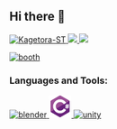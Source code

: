 ## Hi there 👋

<p align="left">
  <a href="https://github.com/Kagetora-ST/Kagetora-ST/">
    <img src="https://komarev.com/ghpvc/?username=Kagetora-ST" alt="Kagetora-ST" />
  </a>
  <a href="https://x.com/Kagetora_ST">
    <img height="20" src="https://img.shields.io/twitter/follow/Kagetora_ST?label=X&logo=X&style=flat" />
  </a>
  <a href="https://github.com/Kagetora-ST">
    <img height="20" src="https://img.shields.io/github/followers/Kagetora-ST?label=follow&logo=github&style=flat" />
  </a>
</p>

<a href="https://yorozuyakageno.booth.pm/" target="_blank" rel="noreferrer">
  <img src="https://static.wikia.nocookie.net/logopedia/images/f/f2/BOOTH_icon.svg" alt="booth" width="40" height="40"/>
</a>

<h3 align="left">Languages and Tools:</h3>

<p align="left">
  <a href="https://www.blender.org/" target="_blank" rel="noreferrer">
    <img src="https://download.blender.org/branding/community/blender_community_badge_white.svg" alt="blender" width="40" height="40"/>
  </a>
  <a href="https://www.w3schools.com/cs/" target="_blank" rel="noreferrer">
    <img src="https://raw.githubusercontent.com/devicons/devicon/master/icons/csharp/csharp-original.svg" alt="csharp" width="40" height="40"/>
  </a>
  <a href="https://unity.com/" target="_blank" rel="noreferrer">
    <img src="https://www.vectorlogo.zone/logos/unity3d/unity3d-icon.svg" alt="unity" width="40" height="40"/>
  </a>
</p>
